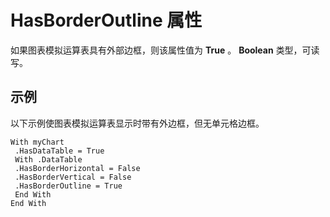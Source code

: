 
# HasBorderOutline 属性

如果图表模拟运算表具有外部边框，则该属性值为  **True** 。 **Boolean** 类型，可读写。


## 示例

以下示例使图表模拟运算表显示时带有外边框，但无单元格边框。


```
With myChart 
 .HasDataTable = True 
 With .DataTable 
 .HasBorderHorizontal = False 
 .HasBorderVertical = False 
 .HasBorderOutline = True 
 End With 
End With
```

